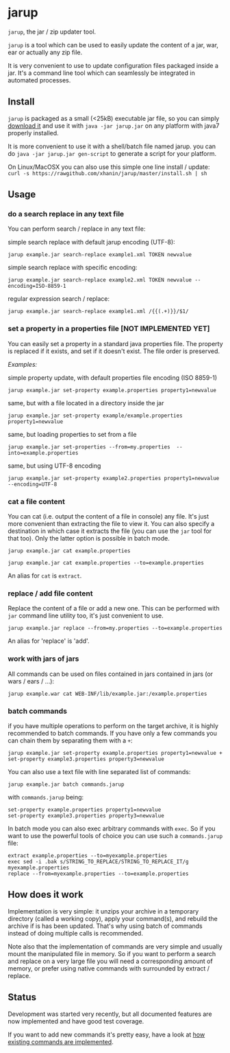 jarup
=====

`jarup`, the jar / zip updater tool.


`jarup` is a tool which can be used to easily update the content of a jar, war, ear or actually any zip file.

It is very convenient to use to update configuration files packaged inside a jar. It's a command line tool which can seamlessly be integrated in automated processes.

## Install
`jarup` is packaged as a small (<25kB) executable jar file, so you can simply [download it](https://rawgithub.com/xhanin/jarup/master/dist/jarup.jar) and use it with `java -jar jarup.jar` on any platform with java7 properly installed.

It is more convenient to use it with a shell/batch file named jarup. you can do `java -jar jarup.jar gen-script` to generate a script for your platform.

On Linux/MacOSX you can also use this simple one line install / update:
`curl -s https://rawgithub.com/xhanin/jarup/master/install.sh | sh`

## Usage

### do a search replace in any text file

You can perform search / replace in any text file:

simple search replace with default jarup encoding (UTF-8):

`jarup example.jar search-replace example1.xml TOKEN newvalue`

simple search replace with specific encoding:

`jarup example.jar search-replace example2.xml TOKEN newvalue --encoding=ISO-8859-1`

regular expression search / replace:

`jarup example.jar search-replace example1.xml /{{(.+)}}/$1/`

### set a property in a properties file [NOT IMPLEMENTED YET]

You can easily set a property in a standard java properties file.
The property is replaced if it exists, and set if it doesn't exist.
The file order is preserved.

*Examples:*

simple property update, with default properties file encoding (ISO 8859-1)

`jarup example.jar set-property example.properties property1=newvalue`

same, but with a file located in a directory inside the jar

`jarup example.jar set-property example/example.properties property1=newvalue`

same, but loading properties to set from a file

`jarup example.jar set-properties --from=my.properties  --into=example.properties`

same, but using UTF-8 encoding

`jarup example.jar set-property example2.properties property1=newvalue --encoding=UTF-8`


### cat a file content

You can cat (i.e. output the content of a file in console) any file. It's just more convenient than extracting the file to view it. You can also specify a destination in which case it extracts the file (you can use the `jar` tool for that too). Only the latter option is possible in batch mode.

`jarup example.jar cat example.properties`

`jarup example.jar cat example.properties --to=example.properties`

An alias for `cat` is `extract`.

### replace / add file content

Replace the content of a file or add a new one. This can be performed with `jar` command line utility too, it's just convenient to use.

`jarup example.jar replace --from=my.properties --to=example.properties`

An alias for 'replace' is 'add'.

### work with jars of jars

All commands can be used on files contained in jars contained in jars (or wars / ears / …):

`jarup example.war cat WEB-INF/lib/example.jar:/example.properties`

### batch commands

if you have multiple operations to perform on the target archive, it is highly recommended to batch commands.
If you have only a few commands you can chain them by separating them with a `+`:

`jarup example.jar set-property example.properties property1=newvalue + set-property example3.properties property3=newvalue`

You can also use a text file with line separated list of commands:

`jarup example.jar batch commands.jarup`

with `commands.jarup` being:
```
set-property example.properties property1=newvalue
set-property example3.properties property3=newvalue
```

In batch mode you can also exec arbitrary commands with `exec`. So if you want to use the powerful tools of choice you can use such a `commands.jarup` file:
```
extract example.properties --to=myexample.properties
exec sed -i .bak s/STRING_TO_REPLACE/STRING_TO_REPLACE_IT/g myexample.properties
replace --from=myexample.properties --to=example.properties
```

## How does it work

Implementation is very simple: it unzips your archive in a temporary directory (called a working copy), apply your command(s), and rebuild the archive if is has been updated.
That's why using batch of commands instead of doing multiple calls is recommended.

Note also that the implementation of commands are very simple and usually mount the manipulated file in memory. So if you want to perform a search and replace on a very large file you will need a corresponding amount of memory, or prefer using native commands with surrounded by extract / replace.

## Status

Development was started very recently, but all documented features are now implemented and have good test coverage.

If you want to add new commands it's pretty easy, have a look at [how existing commands are implemented](https://github.com/xhanin/jarup/tree/master/src/main/java/io/github/xhanin/jarup/commands).